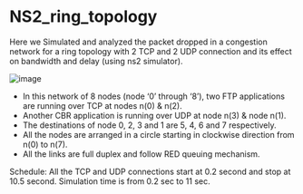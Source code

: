 # NS2_ring_topology

Here we Simulated and analyzed the packet dropped in a congestion network for a ring topology with 2 TCP and 2 UDP connection and its effect on bandwidth and delay (using ns2 simulator).

![image](https://user-images.githubusercontent.com/76123992/118369743-2ab94580-b5c2-11eb-9db5-19d67de72e92.png)

- In this network of 8 nodes (node ‘0’ through ‘8’), two FTP applications are running over TCP at nodes n(0) & n(2).
- Another CBR application is running over UDP at node n(3) & node n(1).
- The destinations of node 0, 2, 3 and 1 are 5, 4, 6 and 7 respectively.
- All the nodes are arranged in a circle starting in clockwise direction from n(0) to n(7).
- All the links are full duplex and follow RED queuing mechanism. 

Schedule: All the TCP and UDP connections start at 0.2 second and stop at 10.5 second. Simulation time is from 0.2 sec to 11 sec.

